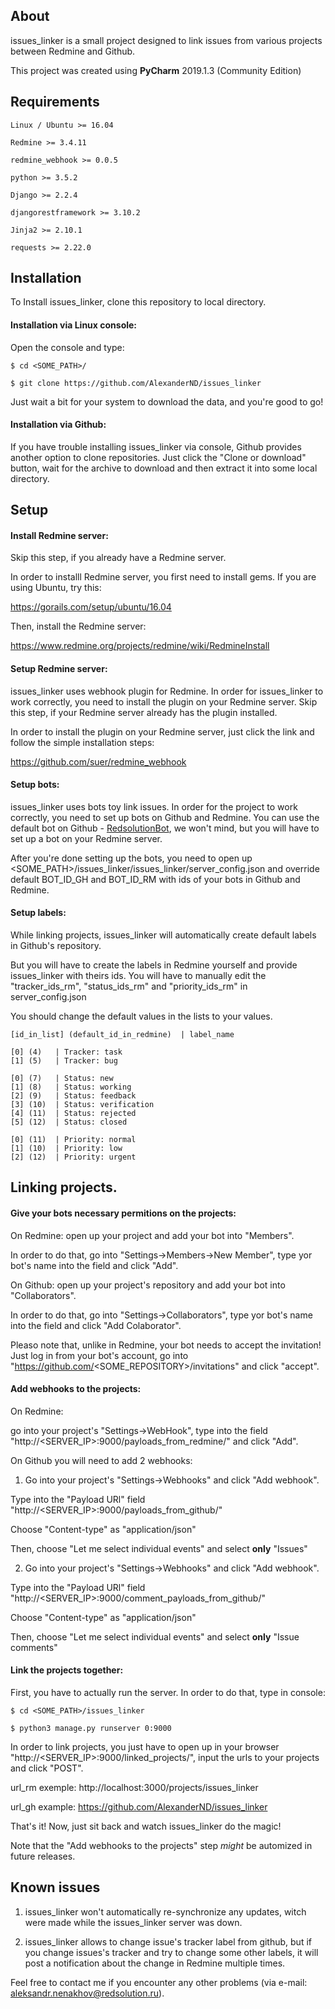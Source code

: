 ## About

issues_linker is a small project designed to link issues from various projects between Redmine and Github.

This project was created using **PyCharm** 2019.1.3 (Community Edition)


## Requirements

```
Linux / Ubuntu >= 16.04

Redmine >= 3.4.11

redmine_webhook >= 0.0.5

python >= 3.5.2

Django >= 2.2.4

djangorestframework >= 3.10.2

Jinja2 >= 2.10.1

requests >= 2.22.0
```

## Installation

To Install issues_linker, clone this repository to local directory.

#### Installation via Linux console:

Open the console and type:

```
$ cd <SOME_PATH>/

$ git clone https://github.com/AlexanderND/issues_linker
```

Just wait a bit for your system to download the data, and you're good to go!

#### Installation via Github:

If you have trouble installing issues_linker via console, Github provides another option to clone repositories. Just click the "Clone or download" button, wait for the archive to download and then extract it into some local directory.


## Setup

#### Install Redmine server:

Skip this step, if you already have a Redmine server.

In order to installl Redmine server, you first need to install gems. If you are using Ubuntu, try this:

https://gorails.com/setup/ubuntu/16.04

Then, install the Redmine server:

https://www.redmine.org/projects/redmine/wiki/RedmineInstall

#### Setup Redmine server:

issues_linker uses webhook plugin for Redmine. In order for issues_linker to work correctly, you need to install the plugin on your Redmine server. Skip this step, if your Redmine server already has the plugin installed.

In order to install the plugin on your Redmine server, just click the link and follow the simple installation steps:

https://github.com/suer/redmine_webhook

#### Setup bots:

issues_linker uses bots toy link issues. In order for the project to work correctly, you need to set up bots on Github and Redmine. You can use the default bot on Github - [RedsolutionBot](https://github.com/RedsolutionBot "bleep-bloop"), we won't mind, but you will have to set up a bot on your Redmine server.

After you're done setting up the bots, you need to open up <SOME_PATH>/issues_linker/issues_linker/server_config.json and override default BOT_ID_GH and BOT_ID_RM with ids of your bots in Github and Redmine.

#### Setup labels:

While linking projects, issues_linker will automatically create default labels in Github's repository.

But you will have to create the labels in Redmine yourself and provide issues_linker with theirs ids. You will have to manually edit the "tracker_ids_rm", "status_ids_rm" and "priority_ids_rm" in server_config.json

You should change the default values in the lists to your values.

```
[id_in_list] (default_id_in_redmine)  | label_name

[0] (4)   | Tracker: task
[1] (5)   | Tracker: bug

[0] (7)   | Status: new
[1] (8)   | Status: working
[2] (9)   | Status: feedback
[3] (10)  | Status: verification
[4] (11)  | Status: rejected
[5] (12)  | Status: closed

[0] (11)  | Priority: normal
[1] (10)  | Priority: low
[2] (12)  | Priority: urgent
```


## Linking projects.

#### Give your bots necessary permitions on the projects:

On Redmine: open up your project and add your bot into "Members".

In order to do that, go into "Settings->Members->New Member", type yor bot's name into the field and click "Add".

On Github: open up your project's repository and add your bot into "Collaborators".

In order to do that, go into "Settings->Collaborators", type yor bot's name into the field and click "Add Colaborator".

Pleaso note that, unlike in Redmine, your bot needs to accept the invitation! Just log in from your bot's account, go into "https://github.com/<SOME_REPOSITORY>/invitations" and click "accept".

#### Add webhooks to the projects:

On Redmine:

go into your project's "Settings->WebHook", type into the field "http://<SERVER_IP>:9000/payloads_from_redmine/" and click "Add".

On Github you will need to add 2 webhooks:

1. Go into your project's "Settings->Webhooks" and click "Add webhook".

Type into the "Payload URl" field "http://<SERVER_IP>:9000/payloads_from_github/"

Choose "Content-type" as "application/json"

Then, choose "Let me select individual events" and select **only** "Issues"

2. Go into your project's "Settings->Webhooks" and click "Add webhook".

Type into the "Payload URl" field "http://<SERVER_IP>:9000/comment_payloads_from_github/"

Choose "Content-type" as "application/json"

Then, choose "Let me select individual events" and select **only** "Issue comments"

#### Link the projects together:

First, you have to actually run the server. In order to do that, type in console:

```
$ cd <SOME_PATH>/issues_linker

$ python3 manage.py runserver 0:9000
```

In order to link projects, you just have to open up in your browser "http://<SERVER_IP>:9000/linked_projects/", input the urls to your projects and click "POST".

url_rm exemple: http://localhost:3000/projects/issues_linker

url_gh example: https://github.com/AlexanderND/issues_linker

That's it! Now, just sit back and watch issues_linker do the magic!

Note that the "Add webhooks to the projects" step *might* be automized in future releases.


## Known issues

1. issues_linker won't automatically re-synchronize any updates, witch were made while the issues_linker server was down.

2. issues_linker allows to change issue's tracker label from github, but if you change issues's tracker and try to change some other labels, it will post a notification about the change in Redmine multiple times.

Feel free to contact me if you encounter any other problems (via e-mail: aleksandr.nenakhov@redsolution.ru).

